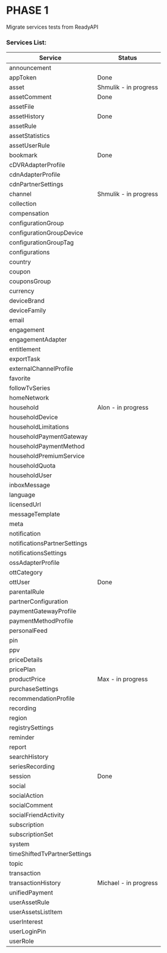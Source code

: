 # PHASE 1
Migrate services tests from ReadyAPI

### Services List:
| Service                      | Status |
|------------------------------|--------|
| announcement                 |        |
| appToken                     |  Done  |
| asset                        |  Shmulik - in progress  |
| assetComment                 |  Done  |
| assetFile                    |        |
| assetHistory                 |  Done  |
| assetRule                    |        |
| assetStatistics              |        |
| assetUserRule                |        |
| bookmark                     |  Done  |
| cDVRAdapterProfile           |        |
| cdnAdapterProfile            |        |
| cdnPartnerSettings           |        |
| channel                      | Shmulik - in progress    |
| collection                   |        |
| compensation                 |        |
| configurationGroup           |        |
| configurationGroupDevice     |        |
| configurationGroupTag        |        |
| configurations               |        |
| country                      |        |
| coupon                       |        |
| couponsGroup                 |        |
| currency                     |        |
| deviceBrand                  |        |
| deviceFamily                 |        |
| email                        |        |
| engagement                   |        |
| engagementAdapter            |        |
| entitlement                  |        |
| exportTask                   |        |
| externalChannelProfile       |        |
| favorite                     |        |
| followTvSeries               |        |
| homeNetwork                  |        |
| household                    | Alon - in progress |
| householdDevice              |        |
| householdLimitations         |        |
| householdPaymentGateway      |        |
| householdPaymentMethod       |        |
| householdPremiumService      |        |
| householdQuota               |        |
| householdUser                |        |
| inboxMessage                 |        |
| language                     |        |
| licensedUrl                  |        |
| messageTemplate              |        |
| meta                         |        |
| notification                 |        |
| notificationsPartnerSettings |        |
| notificationsSettings        |        |
| ossAdapterProfile            |        |
| ottCategory                  |        |
| ottUser                      | Done   |
| parentalRule                 |        |
| partnerConfiguration         |        |
| paymentGatewayProfile        |        |
| paymentMethodProfile         |        |
| personalFeed                 |        |
| pin                          |        |
| ppv                          |        |
| priceDetails                 |        |
| pricePlan                    |        |
| productPrice                 |  Max - in progress      |
| purchaseSettings             |        |
| recommendationProfile        |        |
| recording                    |        |
| region                       |        |
| registrySettings             |        |
| reminder                     |        |
| report                       |        |
| searchHistory                |        |
| seriesRecording              |        |
| session                      |  Done  |
| social                       |        |
| socialAction                 |        |
| socialComment                |        |
| socialFriendActivity         |        |
| subscription                 |        |
| subscriptionSet              |        |
| system                       |        |
| timeShiftedTvPartnerSettings |        |
| topic                        |        |
| transaction                  |        |
| transactionHistory           | Michael - in progress |
| unifiedPayment               |        |
| userAssetRule                |        |
| userAssetsListItem           |        |
| userInterest                 |        |
| userLoginPin                 |        |
| userRole                     |        |
